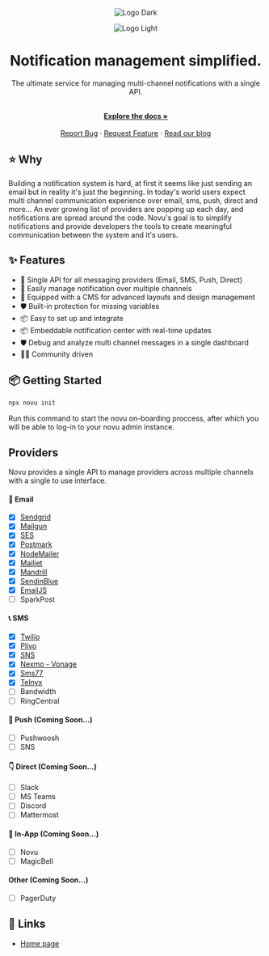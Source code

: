 
<div align="center">
  
  ![Logo Dark](https://user-images.githubusercontent.com/8872447/161003447-dab96279-a832-41a9-8a69-24967fdd64cd.png#gh-light-mode-only)
  
</div>

<div align="center">
  
  ![Logo Light](https://user-images.githubusercontent.com/8872447/161003750-0c71e956-7448-4876-a446-876fdb7017af.png#gh-dark-mode-only)
  
</div>


<h1 align="center">Notification management simplified.</h1>

<div align="center">
The ultimate service for managing multi-channel notifications with a single API. 
</div>

  <p align="center">
    <br />
    <a href="https://docs.novu.co" rel="dofollow"><strong>Explore the docs »</strong></a>
    <br />
  <br/>
    <a href="https://github.com/notifirehq/novu/issues">Report Bug</a>
    ·
    <a href="https://github.com/notifirehq/novu/discussions">Request Feature</a>
    ·
    <a href="https://blog.novu.co/">Read our blog</a>
  </p>
  
## ⭐️ Why
Building a notification system is hard, at first it seems like just sending an email but in reality it's just the beginning. In today's world users expect multi channel communication experience over email, sms, push, direct and more... An ever growing list of providers are popping up each day, and notifications are spread around the code. Novu's goal is to simplify notifications and provide developers the tools to create meaningful communication between the system and it's users.

## ✨ Features

- 🌈 Single API for all messaging providers (Email, SMS, Push, Direct)
- 💅 Easily manage notification over multiple channels
- 🚀 Equipped with a CMS for advanced layouts and design management
- 🛡 Built-in protection for missing variables
- 📦 Easy to set up and integrate
- 📦 Embeddable notification center with real-time updates
- 🛡 Debug and analyze multi channel messages in a single dashboard
- 👨‍💻 Community driven

## 📦 Getting Started

```bash
npx novu init
```
Run this command to start the novu on-boarding proccess, after which you will be able to log-in to your novu admin instance.

## Providers
Novu provides a single API to manage providers across multiple channels with a single to use interface.

#### 💌 Email
- [x] [Sendgrid](https://github.com/notifirehq/novu/tree/main/providers/sendgrid)
- [x] [Mailgun](https://github.com/notifirehq/novu/tree/main/providers/mailgun)
- [x] [SES](https://github.com/notifirehq/novu/tree/main/providers/ses)
- [x] [Postmark](https://github.com/notifirehq/novu/tree/main/providers/postmark)
- [x] [NodeMailer](https://github.com/notifirehq/novu/tree/main/providers/nodemailer)
- [x] [Mailjet](https://github.com/notifirehq/novu/tree/main/providers/mailjet)
- [x] [Mandrill](https://github.com/notifirehq/novu/tree/main/providers/mandrill)
- [x] [SendinBlue](https://github.com/notifirehq/novu/tree/main/providers/sendinblue)
- [x] [EmailJS](https://github.com/notifirehq/novu/tree/main/providers/emailjs)
- [ ] SparkPost

#### 📞 SMS
- [x] [Twilio](https://github.com/notifirehq/novu/tree/main/providers/twilio)
- [x] [Plivo](https://github.com/notifirehq/novu/tree/main/providers/plivo)
- [x] [SNS](https://github.com/notifirehq/novu/tree/main/providers/sns)
- [x] [Nexmo - Vonage](https://github.com/notifirehq/novu/tree/main/providers/nexmo)
- [x] [Sms77](https://github.com/notifirehq/novu/tree/main/providers/sms77)
- [x] [Telnyx](https://github.com/notifirehq/novu/tree/main/providers/telnyx)
- [ ] Bandwidth
- [ ] RingCentral

#### 📱 Push (Coming Soon...)
- [ ] Pushwoosh
- [ ] SNS

#### 👇 Direct (Coming Soon...)
- [ ] Slack
- [ ] MS Teams
- [ ] Discord
- [ ] Mattermost

#### 📱 In-App (Coming Soon...)
- [ ] Novu
- [ ] MagicBell

#### Other (Coming Soon...)
- [ ] PagerDuty

## 🔗 Links
- [Home page](https://novu.co/)
